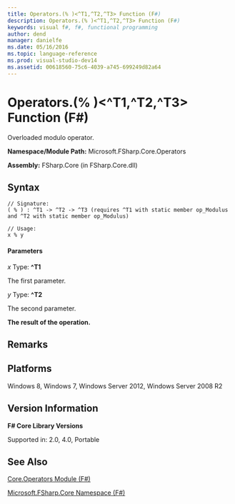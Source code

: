 ```yaml
---
title: Operators.(% )<^T1,^T2,^T3> Function (F#)
description: Operators.(% )<^T1,^T2,^T3> Function (F#)
keywords: visual f#, f#, functional programming
author: dend
manager: danielfe
ms.date: 05/16/2016
ms.topic: language-reference
ms.prod: visual-studio-dev14
ms.assetid: 00618560-75c6-4039-a745-699249d82a64 
---
```


# Operators.(% )<^T1,^T2,^T3> Function (F#)

Overloaded modulo operator.

**Namespace/Module Path:** Microsoft.FSharp.Core.Operators

**Assembly:** FSharp.Core (in FSharp.Core.dll)


## Syntax

```
// Signature:
( % ) : ^T1 -> ^T2 -> ^T3 (requires ^T1 with static member op_Modulus and ^T2 with static member op_Modulus)

// Usage:
x % y
```

#### Parameters
*x*
Type: **^T1**


The first parameter.


*y*
Type: **^T2**


The second parameter.



**The result of the operation.**
## Remarks

## Platforms
Windows 8, Windows 7, Windows Server 2012, Windows Server 2008 R2


## Version Information
**F# Core Library Versions**

Supported in: 2.0, 4.0, Portable




## See Also
[Core.Operators Module &#40;F&#35;&#41;](Core.Operators-Module-%5BFSharp%5D.md)

[Microsoft.FSharp.Core Namespace &#40;F&#35;&#41;](Microsoft.FSharp.Core-Namespace-%5BFSharp%5D.md)


